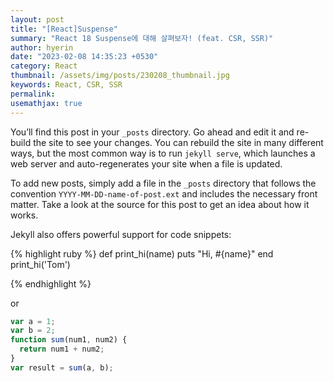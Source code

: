 ```yaml
---
layout: post
title: "[React]Suspense"
summary: "React 18 Suspense에 대해 살펴보자! (feat. CSR, SSR)"
author: hyerin
date: "2023-02-08 14:35:23 +0530"
category: React
thumbnail: /assets/img/posts/230208_thumbnail.jpg
keywords: React, CSR, SSR
permalink:
usemathjax: true
---
```


You’ll find this post in your `_posts` directory. Go ahead and edit it and re-build the site to see your changes. You can rebuild the site in many different ways, but the most common way is to run `jekyll serve`, which launches a web server and auto-regenerates your site when a file is updated.

To add new posts, simply add a file in the `_posts` directory that follows the convention `YYYY-MM-DD-name-of-post.ext` and includes the necessary front matter. Take a look at the source for this post to get an idea about how it works.

Jekyll also offers powerful support for code snippets:

{% highlight ruby %}
def print_hi(name)
puts "Hi, #{name}"
end
print_hi('Tom')

{% endhighlight %}

or

```javascript
var a = 1;
var b = 2;
function sum(num1, num2) {
  return num1 + num2;
}
var result = sum(a, b);
```
